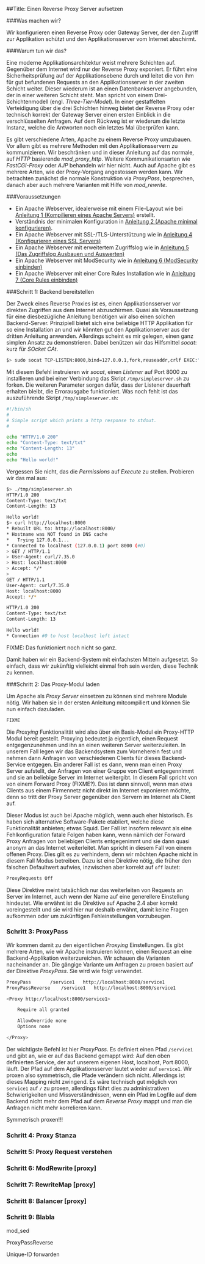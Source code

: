 ##Title: Einen Reverse Proxy Server aufsetzen

###Was machen wir?

Wir konfigurieren einen Reverse Proxy oder Gateway Server, der den Zugriff zur Applikation schützt und den Applikationsserver vom Internet abschirmt.

###Warum tun wir das?

Eine moderne Applikationsarchitektur weist mehrere Schichten auf. Gegenüber dem Internet wird nur der Reverse Proxy exponiert. Er führt eine Sicherheitsprüfung auf der Applikationsebene durch und leitet die von ihm für gut befundenen Requests an den Applikationsserver in der zweiten Schicht weiter. Dieser wiederum ist an einen Datenbankserver angebunden, der in einer weiteren Schicht steht. Man spricht von einem Drei-Schichtenmodell (engl. *Three-Tier-Model*). In einer gestaffelten Verteidigung über die drei Schichten hinweg bietet der Reverse Proxy oder technisch korrekt der Gateway Server einen ersten Einblick in die verschlüsselten Anfragen. Auf dem Rückweg ist er wiederum die letzte Instanz, welche die Antworten noch ein letztes Mal überprüfen kann.

Es gibt verschiedene Arten, Apache zu einem Reverse Proxy umzubauen. Vor allem gibt es mehrere Methoden mit den Applikationsservern zu kommunizieren. Wir beschränken und in dieser Anleitung auf das normale, auf *HTTP* basierende *mod_proxy_http*. Weitere Kommunikationsarten wie *FastCGI-Proxy* oder *AJP* behandeln wir hier nicht. Auch auf Apache gibt es mehrere Arten, wie der Proxy-Vorgang angestossen werden kann. Wir betrachten zunächst die normale Konstruktion via *ProxyPass*, besprechen, danach aber auch mehrere Varianten mit Hilfe von *mod_rewrite*.

###Voraussetzungen

* Ein Apache Webserver, idealerweise mit einem File-Layout wie bei [Anleitung 1 (Kompilieren eines Apache Servers)](https://www.netnea.com/cms/apache_tutorial_1_apache_compilieren/) erstellt.
* Verständnis der minimalen Konfiguration in [Anleitung 2 (Apache minimal konfigurieren)](https://www.netnea.com/cms/apache_tutorial_2_apache_minimal_konfigurieren/).
* Ein Apache Webserver mit SSL-/TLS-Unterstützung wie in [Anleitung 4 (Konfigurieren eines SSL Servers)](https://www.netnea.com/cms/apache-tutorial-4-ssl-server-konfigurieren)
* Ein Apache Webserver mit erweitertem Zugriffslog wie in [Anleitung 5 (Das Zugriffslog Ausbauen und Auswerten)](https://www.netnea.com/cms/apache-tutorial-5-zugriffslog-ausbauen/)
* Ein Apache Webserver mit ModSecurity wie in [Anleitung 6 (ModSecurity einbinden)](https://www.netnea.com/cms/apache-tutorial-6-modsecurity-einbinden/)
* Ein Apache Webserver mit einer Core Rules Installation wie in [Anleitung 7 (Core Rules einbinden)](http://www.netnea.com/cms/modsecurity-core-rules-einbinden/)

###Schritt 1: Backend bereitstellen

Der Zweck eines Reverse Proxies ist es, einen Applikationsserver vor direkten Zugriffen aus dem Internet abzuschirmen. Quasi als Voraussetzung für eine diesbezügliche Anleitung benötigen wir also einen solchen Backend-Server.
Prinzipiell bietet sich eine beliebige HTTP Applikation für so eine Installation an und wir könnten gut den Applikationserver aus der dritten Anleitung anwenden. Allerdings scheint es mir gelegen, einen ganz simplen Ansatz zu demonstrieren. Dabei benützen wir das Hilfsmittel *socat*: kurz für *SOcket CAt*. 

```bash
$> sudo socat TCP-LISTEN:8000,bind=127.0.0.1,fork,reuseaddr,crlf EXEC:"/tmp/sender.sh",pty,stderr
``` 

Mit diesem Befehl instruieren wir *socat*, einen *Listener* auf Port 8000 zu installieren und bei einer Verbindung das Skript `/tmp/simpleserver.sh` zu forken. Die weiteren Parameter sorgen dafür, dass der Listener dauerhaft erhalten bleibt, die Errorausgabe funktioniert. Was noch fehlt ist das auszuführende Skript `/tmp/simpleserver.sh`:

```bash
#!/bin/sh
#
# Simple script which prints a http response to stdout.
#

echo "HTTP/1.0 200"
echo "Content-Type: text/txt"
echo "Content-Length: 13"
echo
echo "Hello world!"
```

Vergessen Sie nicht, das die *Permissions* auf *Execute* zu stellen. Probieren wir das mal aus:


```bash
$> ./tmp/simpleserver.sh
HTTP/1.0 200
Content-Type: text/txt
Content-Length: 13

Hello world!
$> curl http://localhost:8000
* Rebuilt URL to: http://localhost:8000/
* Hostname was NOT found in DNS cache
*   Trying 127.0.0.1...
* Connected to localhost (127.0.0.1) port 8000 (#0)
> GET / HTTP/1.1
> User-Agent: curl/7.35.0
> Host: localhost:8000
> Accept: */*
> 
GET / HTTP/1.1
User-Agent: curl/7.35.0
Host: localhost:8000
Accept: */*

HTTP/1.0 200
Content-Type: text/txt
Content-Length: 13

Hello world!
* Connection #0 to host localhost left intact
```

FIXME: Das funktioniert noch nicht so ganz.

Damit haben wir ein Backend-System mit einfachsten Mitteln aufgesetzt. So einfach, dass wir zukünftig vielleicht einmal froh sein werden, diese Technik zu kennen.

###Schritt 2: Das Proxy-Modul laden

Um Apache als *Proxy Server* einsetzen zu können sind mehrere Module nötig. Wir haben sie in der ersten Anleitung mitcompiliert und können Sie nun einfach dazuladen.

```bash
FIXME
```

Die *Proxying* Funktionalität wird also über ein Basis-Modul ein Proxy-HTTP Modul bereit gestellt. Proxying bedeutet ja eigentlich, einen Request entgegenzunehmen und ihn an einen weiteren Server weiterzuleiten. In unserem Fall legen wir das Backendsystem zum Vorneherein fest und nehmen dann Anfragen von verschiedenen Clients für dieses Backend-Service entgegen. Ein anderer Fall ist es dann, wenn man einen Proxy Server aufstellt, der Anfragen von einer Gruppe von Client entgegennimmt und sie an beliebige Server im Internet weitergibt. In diesem Fall spricht von von einem Forward Proxy (FIXME?). Das ist dann sinnvoll, wenn man etwa Clients aus einem Firmennetz nicht direkt im Internet exponieren möchte, denn so tritt der Proxy Server gegenüber den Servern im Internet als Client auf. 

Dieser Modus ist auch bei Apache möglich, wenn auch eher historisch. Es haben sich alternative Software-Pakete etabliert, welche diese Funktionalität anbieten; etwas Squid. Der Fall ist insofern relevant als eine Fehlkonfiguration fatale Folgen haben kann, wenn nämlich der Forward Proxy Anfragen von beliebigen Clients entgegenimmt und sie dann quasi anonym an das Internet weiterleitet. Man spricht in diesem Fall von einem offenen Proxy. Dies gilt es zu verhindern, denn wir möchten Apache nicht in diesem Fall Modus betreiben. Dazu ist eine Direktive nötig, die früher den falschen Defaultwert aufwies, inzwischen aber korrekt auf `off` lautet:

```bash
ProxyRequests Off
```

Diese Direktive meint tatsächlich nur das weiterleiten von Requests an Server im Internet, auch wenn der Name auf eine generellere Einstellung hindeutet. Wie erwähnt ist die Direktive auf Apache 2.4 aber korrekt voreingestellt und sie wird hier nur deshalb erwähnt, damit keine Fragen aufkommen oder um zukünftigen Fehleinstellungen vorzubeugen.

### Schritt 3: ProxyPass

Wir kommen damit zu den eigentlichen *Proxying* Einstellungen. Es gibt mehrere Arten, wie wir Apache instruieren können, einen Request an eine Backend-Applikation weiterzureichen. Wir schauen die Varianten nacheinander an. Die gängige Variante um Anfragen zu proxen basiert auf der Direktive *ProxyPass*. Sie wird wie folgt verwendet.

```bash
ProxyPass		/service1	http://localhost:8000/service1
ProxyPassReverse	/service1	http://localhost:8000/service1

<Proxy http://localhost:8000/service1>

	Require all granted

	AllowOverride none
	Options none

</Proxy>
```

Der wichtigste Befehl ist hier *ProxyPass*. Es definiert einen Pfad `/service1` und gibt an, wie er auf das Backend gemappt wird: Auf den oben definierten Service, der auf unserem eigenen Host, localhost, Port 8000, läuft. Der Pfad auf dem Applikationsserver lautet wieder auf `service1`. Wir proxen also symmetrisch, die Pfade verändern sich nicht. Allerdings ist dieses Mapping nicht zwingend. Es wäre technisch gut möglich von `service1` auf `/` zu proxen, allerdings führt dies zu administrativen Schwierigkeiten und Missverständnissen, wenn ein Pfad im Logfile auf dem Backend nicht mehr dem Pfad auf dem *Reverse Proxy* mappt und man die Anfragen nicht mehr korrelieren kann.


Symmetrisch proxen!!!

### Schritt 4: Proxy Stanza

### Schritt 5: Proxy Request verstehen

### Schritt 6: ModRewrite [proxy]

### Schritt 7: RewriteMap [proxy]

### Schritt 8: Balancer [proxy]

### Schritt 9: Blabla

mod_sed

ProxyPassReverse

Unique-ID forwarden


